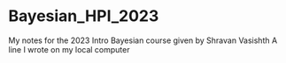 # Bayesian_HPI_2023
My notes for the 2023 Intro Bayesian course given by Shravan Vasishth
A line I wrote on my local computer  
